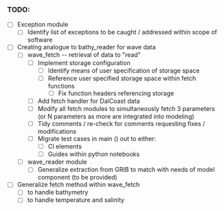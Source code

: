 ### TODO:

- [ ] Exception module
    - [ ] Identify list of exceptions to be caught / addressed within scope of software
- [ ] Creating analogue to bathy_reader for wave data
    - [ ] wave_fetch -- retrieval of data to "read"
        - [ ] Implement storage configuration
            - [ ] Identify means of user specification of storage space
            - [ ] Reference user specified storage space within fetch functions
                - [ ] Fix function headers referencing storage
        - [ ] Add fetch handler for DalCoast data
        - [ ] Modify all fetch modules to simultaneously fetch 3 parameters (or N parameters as more are integrated into modeling)
        - [ ] Tidy comments / re-check for comments requesting fixes / modifications
        - [ ] Migrate test cases in main () out to either:
            - [ ] CI elements
            - [ ] Guides within python notebooks
    - [ ] wave_reader module
        - [ ] Generalize extraction from GRIB to match with needs of model component (to be provided)
- [ ] Generalize fetch method within wave_fetch 
    - [ ] to handle bathymetry
    - [ ] to handle temperature and salinity
